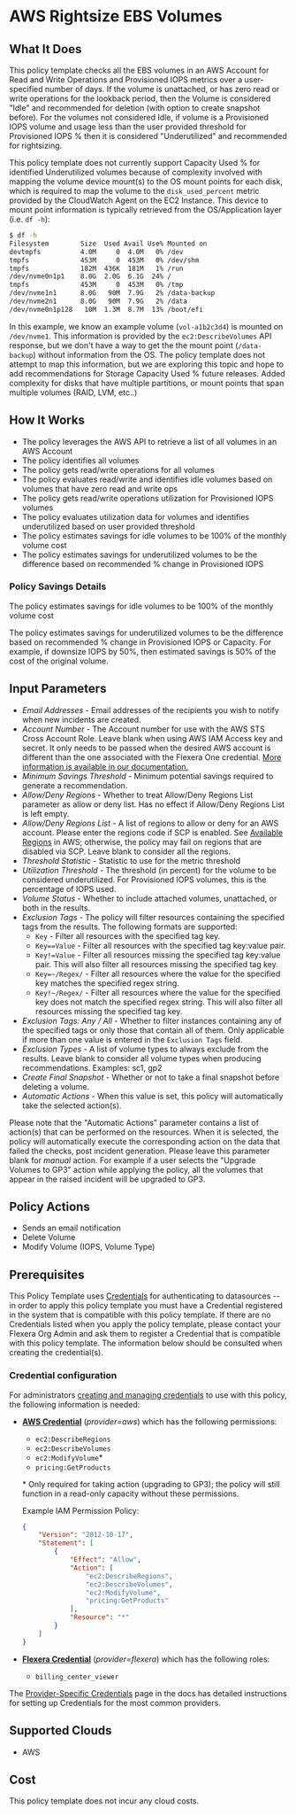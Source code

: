 # AWS Rightsize EBS Volumes

## What It Does

This policy template checks all the EBS volumes in an AWS Account for Read and Write Operations and Provisioned IOPS metrics over a user-specified number of days.  If the volume is unattached, or has zero read or write operations for the lookback period, then the Volume is considered "Idle" and recommended for deletion (with option to create snapshot before).  For the volumes not considered Idle, if volume is a Provisioned IOPS volume and usage less than the user provided threshold for Provisioned IOPS % then it is considered "Underutilized" and recommended for rightsizing.

This policy template does not currently support Capacity Used % for identified Underutilized volumes because of complexity involved with mapping the volume device mount(s) to the OS mount points for each disk, which is required to map the volume to the `disk_used_percent` metric provided by the CloudWatch Agent on the EC2 Instance.  This device to mount point information is typically retrieved from the OS/Application layer (i.e. `df -h`):

```sh
$ df -h
Filesystem        Size  Used Avail Use% Mounted on
devtmpfs          4.0M     0  4.0M   0% /dev
tmpfs             453M     0  453M   0% /dev/shm
tmpfs             182M  436K  181M   1% /run
/dev/nvme0n1p1    8.0G  2.0G  6.1G  24% /
tmpfs             453M     0  453M   0% /tmp
/dev/nvme1n1      8.0G   90M  7.9G   2% /data-backup
/dev/nvme2n1      8.0G   90M  7.9G   2% /data
/dev/nvme0n1p128   10M  1.3M  8.7M  13% /boot/efi
```

In this example, we know an example volume (`vol-a1b2c3d4`) is mounted on `/dev/nvme1`.  This information is provided by the `ec2:DescribeVolumes` API response, but we don't have a way to get the the mount point (`/data-backup`) without information from the OS.  The policy template does not attempt to map this information, but we are exploring this topic and hope to add recommendations for Storage Capacity Used % future releases.  Added complexity for disks that have multiple partitions, or mount points that span multiple volumes (RAID, LVM, etc..)

## How It Works

- The policy leverages the AWS API to retrieve a list of all volumes in an AWS Account
- The policy identifies all volumes
- The policy gets read/write operations for all volumes
- The policy evaluates read/write and identifies idle volumes based on volumes that have zero read and write ops
- The policy gets read/write operations utilization for Provisioned IOPS volumes
- The policy evaluates utilization data for volumes and identifies underutilized based on user provided threshold
- The policy estimates savings for idle volumes to be 100% of the monthly volume cost
- The policy estimates savings for underutilized volumes to be the difference based on recommended % change in Provisioned IOPS

### Policy Savings Details

The policy estimates savings for idle volumes to be 100% of the monthly volume cost

The policy estimates savings for underutilized volumes to be the difference based on recommended % change in Provisioned IOPS or Capacity.  For example, if downsize IOPS by 50%, then estimated savings is 50% of the cost of the original volume.

## Input Parameters

- *Email Addresses* - Email addresses of the recipients you wish to notify when new incidents are created.
- *Account Number* - The Account number for use with the AWS STS Cross Account Role. Leave blank when using AWS IAM Access key and secret. It only needs to be passed when the desired AWS account is different than the one associated with the Flexera One credential. [More information is available in our documentation.](https://docs.flexera.com/flexera/EN/Automation/ProviderCredentials.htm#automationadmin_1982464505_1123608)
- *Minimum Savings Threshold* - Minimum potential savings required to generate a recommendation.
- *Allow/Deny Regions* - Whether to treat Allow/Deny Regions List parameter as allow or deny list. Has no effect if Allow/Deny Regions List is left empty.
- *Allow/Deny Regions List* - A list of regions to allow or deny for an AWS account. Please enter the regions code if SCP is enabled. See [Available Regions](https://docs.aws.amazon.com/AWSEC2/latest/UserGuide/using-regions-availability-zones.html#concepts-available-regions) in AWS; otherwise, the policy may fail on regions that are disabled via SCP. Leave blank to consider all the regions.
- *Threshold Statistic* - Statistic to use for the metric threshold
- *Utilization Threshold* - The threshold (in percent) for the volume to be considered underutilized. For Provisioned IOPS volumes, this is the percentage of IOPS used.
- *Volume Status* - Whether to include attached volumes, unattached, or both in the results.
- *Exclusion Tags* - The policy will filter resources containing the specified tags from the results. The following formats are supported:
  - `Key` - Filter all resources with the specified tag key.
  - `Key==Value` - Filter all resources with the specified tag key:value pair.
  - `Key!=Value` - Filter all resources missing the specified tag key:value pair. This will also filter all resources missing the specified tag key.
  - `Key=~/Regex/` - Filter all resources where the value for the specified key matches the specified regex string.
  - `Key!~/Regex/` - Filter all resources where the value for the specified key does not match the specified regex string. This will also filter all resources missing the specified tag key.
- *Exclusion Tags: Any / All* - Whether to filter instances containing any of the specified tags or only those that contain all of them. Only applicable if more than one value is entered in the `Exclusion Tags` field.
- *Exclusion Types* - A list of volume types to always exclude from the results. Leave blank to consider all volume types when producing recommendations. Examples: sc1, gp2
- *Create Final Snapshot* - Whether or not to take a final snapshot before deleting a volume.
- *Automatic Actions* - When this value is set, this policy will automatically take the selected action(s).

Please note that the "Automatic Actions" parameter contains a list of action(s) that can be performed on the resources. When it is selected, the policy will automatically execute the corresponding action on the data that failed the checks, post incident generation. Please leave this parameter blank for *manual* action.
For example if a user selects the "Upgrade Volumes to GP3" action while applying the policy, all the volumes that appear in the raised incident will be upgraded to GP3.

## Policy Actions

- Sends an email notification
- Delete Volume
- Modify Volume (IOPS, Volume Type)

## Prerequisites

This Policy Template uses [Credentials](https://docs.flexera.com/flexera/EN/Automation/ManagingCredentialsExternal.htm) for authenticating to datasources -- in order to apply this policy template you must have a Credential registered in the system that is compatible with this policy template. If there are no Credentials listed when you apply the policy template, please contact your Flexera Org Admin and ask them to register a Credential that is compatible with this policy template. The information below should be consulted when creating the credential(s).

### Credential configuration

For administrators [creating and managing credentials](https://docs.flexera.com/flexera/EN/Automation/ManagingCredentialsExternal.htm) to use with this policy, the following information is needed:

- [**AWS Credential**](https://docs.flexera.com/flexera/EN/Automation/ProviderCredentials.htm#automationadmin_1982464505_1121575) (*provider=aws*) which has the following permissions:
  - `ec2:DescribeRegions`
  - `ec2:DescribeVolumes`
  - `ec2:ModifyVolume`*
  - `pricing:GetProducts`

  \* Only required for taking action (upgrading to GP3); the policy will still function in a read-only capacity without these permissions.

  Example IAM Permission Policy:

  ```json
  {
      "Version": "2012-10-17",
      "Statement": [
          {
              "Effect": "Allow",
              "Action": [
                  "ec2:DescribeRegions",
                  "ec2:DescribeVolumes",
                  "ec2:ModifyVolume",
                  "pricing:GetProducts"
              ],
              "Resource": "*"
          }
      ]
  }
  ```

- [**Flexera Credential**](https://docs.flexera.com/flexera/EN/Automation/ProviderCredentials.htm) (*provider=flexera*) which has the following roles:
  - `billing_center_viewer`

The [Provider-Specific Credentials](https://docs.flexera.com/flexera/EN/Automation/ProviderCredentials.htm) page in the docs has detailed instructions for setting up Credentials for the most common providers.

## Supported Clouds

- AWS

## Cost

This policy template does not incur any cloud costs.
